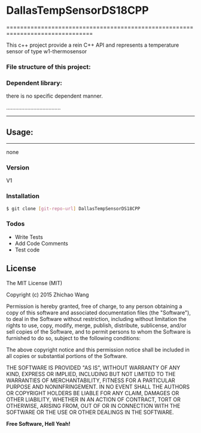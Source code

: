 # DallasTempSensorDS18CPP
===============================================================================

This c++ project provide a rein C++ API and represents a temperature sensor of type w1-thermosensor 

### File structure of this project:
	

### Dependent library:

there is no specific dependent manner.

....................................


-----------------------------------------------------------------


## Usage:
------------------------------------------------------------------
none


### Version
V1

### Installation

```sh
$ git clone [git-repo-url] DallasTempSensorDS18CPP
```


### Todos

 - Write Tests
 - Add Code Comments
 - Test code

License
----
The MIT License (MIT)

Copyright (c) 2015 Zhichao Wang

Permission is hereby granted, free of charge, to any person obtaining a copy
of this software and associated documentation files (the "Software"), to deal
in the Software without restriction, including without limitation the rights
to use, copy, modify, merge, publish, distribute, sublicense, and/or sell
copies of the Software, and to permit persons to whom the Software is
furnished to do so, subject to the following conditions:

The above copyright notice and this permission notice shall be included in all
copies or substantial portions of the Software.

THE SOFTWARE IS PROVIDED "AS IS", WITHOUT WARRANTY OF ANY KIND, EXPRESS OR
IMPLIED, INCLUDING BUT NOT LIMITED TO THE WARRANTIES OF MERCHANTABILITY,
FITNESS FOR A PARTICULAR PURPOSE AND NONINFRINGEMENT. IN NO EVENT SHALL THE
AUTHORS OR COPYRIGHT HOLDERS BE LIABLE FOR ANY CLAIM, DAMAGES OR OTHER
LIABILITY, WHETHER IN AN ACTION OF CONTRACT, TORT OR OTHERWISE, ARISING FROM,
OUT OF OR IN CONNECTION WITH THE SOFTWARE OR THE USE OR OTHER DEALINGS IN THE
SOFTWARE.

**Free Software, Hell Yeah!**
